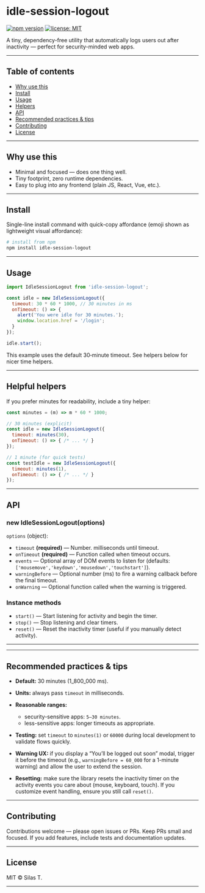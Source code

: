 # idle-session-logout

[![npm version](https://img.shields.io/npm/v/idle-session-logout?label=npm)](https://www.npmjs.com/package/idle-session-logout) [![license: MIT](https://img.shields.io/badge/license-MIT-green.svg)](./LICENSE)

A tiny, dependency-free utility that automatically logs users out after inactivity — perfect for security-minded web apps.

---

## Table of contents

* [Why use this](#why-use-this)
* [Install](#install)
* [Usage](#usage)
* [Helpers](#helpful-helpers)
* [API](#api)
* [Recommended practices & tips](#recommended-practices--tips)
* [Contributing](#contributing)
* [License](#license)

---

## Why use this

* Minimal and focused — does one thing well.
* Tiny footprint, zero runtime dependencies.
* Easy to plug into any frontend (plain JS, React, Vue, etc.).

---

## Install

Single-line install command with quick-copy affordance (emoji shown as lightweight visual affordance):


```bash
# install from npm
npm install idle-session-logout
```




---

## Usage

```js
import IdleSessionLogout from 'idle-session-logout';

const idle = new IdleSessionLogout({
  timeout: 30 * 60 * 1000, // 30 minutes in ms
  onTimeout: () => {
    alert('You were idle for 30 minutes.');
    window.location.href = '/login';
  }
});

idle.start();
```

This example uses the default 30‑minute timeout. See helpers below for nicer time helpers.

---

## Helpful helpers

If you prefer minutes for readability, include a tiny helper:

```js
const minutes = (m) => m * 60 * 1000;

// 30 minutes (explicit)
const idle = new IdleSessionLogout({
  timeout: minutes(30),
  onTimeout: () => { /* ... */ }
});

// 1 minute (for quick tests)
const testIdle = new IdleSessionLogout({
  timeout: minutes(1),
  onTimeout: () => { /* ... */ }
});
```

---

## API

### new IdleSessionLogout(options)

`options` (object):

* `timeout` **(required)** — Number. milliseconds until timeout.
* `onTimeout` **(required)** — Function called when timeout occurs.
* `events` — Optional array of DOM events to listen for (defaults: `['mousemove','keydown','mousedown','touchstart']`).
* `warningBefore` — Optional number (ms) to fire a warning callback before the final timeout.
* `onWarning` — Optional function called when the warning is triggered.

### Instance methods

* `start()` — Start listening for activity and begin the timer.
* `stop()` — Stop listening and clear timers.
* `reset()` — Reset the inactivity timer (useful if you manually detect activity).

---


---

## Recommended practices & tips

* **Default:** 30 minutes (1\_800\_000 ms).
* **Units:** always pass `timeout` in milliseconds.
* **Reasonable ranges:**

  * security-sensitive apps: `5–30 minutes`.
  * less-sensitive apps: longer timeouts as appropriate.
* **Testing:** set `timeout` to `minutes(1)` or `60000` during local development to validate flows quickly.
* **Warning UX:** if you display a “You’ll be logged out soon” modal, trigger it before the timeout (e.g., `warningBefore = 60_000` for a 1-minute warning) and allow the user to extend the session.
* **Resetting:** make sure the library resets the inactivity timer on the activity events you care about (mouse, keyboard, touch). If you customize event handling, ensure you still call `reset()`.

---

## Contributing

Contributions welcome — please open issues or PRs. Keep PRs small and focused. If you add features, include tests and documentation updates.

---

## License

MIT © Silas T.

---

